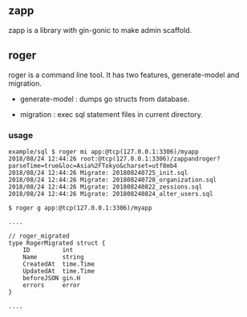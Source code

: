 ## zapp 

zapp is a library with gin-gonic to make admin scaffold.



## roger

roger is a command line tool. It has two features, generate-model and migration.

- generate-model : dumps go structs from database.

- migration : exec sql statement files in current directory.

### usage

```
example/sql $ roger mi app:@tcp(127.0.0.1:3306)/myapp 
2018/08/24 12:44:26 root:@tcp(127.0.0.1:3306)/zappandroger?parseTime=true&loc=Asia%2FTokyo&charset=utf8mb4
2018/08/24 12:44:26 Migrate: 201808240725_init.sql
2018/08/24 12:44:26 Migrate: 201808240728_organization.sql
2018/08/24 12:44:26 Migrate: 201808240822_zessions.sql
2018/08/24 12:44:26 Migrate: 201808240824_alter_users.sql
```


```
$ roger g app:@tcp(127.0.0.1:3306)/myapp 

....

// roger_migrated
type RogerMigrated struct {
	ID         int
	Name       string
	CreatedAt  time.Time
	UpdatedAt  time.Time
	beforeJSON gin.H
	errors     error
}

....

```
